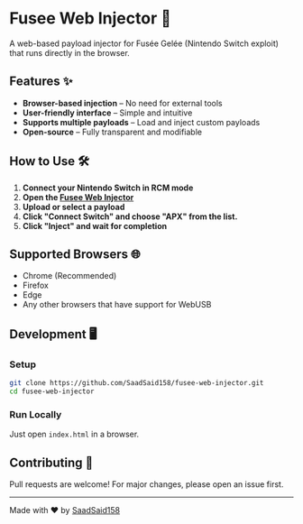 # Fusee Web Injector 🚀  

A web-based payload injector for Fusée Gelée (Nintendo Switch exploit) that runs directly in the browser.  

## Features ✨  
- **Browser-based injection** – No need for external tools  
- **User-friendly interface** – Simple and intuitive  
- **Supports multiple payloads** – Load and inject custom payloads  
- **Open-source** – Fully transparent and modifiable  

## How to Use 🛠️  
1. **Connect your Nintendo Switch in RCM mode**  
2. **Open the [Fusee Web Injector](https://saadsaid158.github.io/fusee-web-injector/)** 
3. **Upload or select a payload**
4. **Click "Connect Switch" and choose "APX" from the list.**
5. **Click "Inject" and wait for completion**  

## Supported Browsers 🌐  
- Chrome (Recommended)  
- Firefox  
- Edge
- Any other browsers that have support for WebUSB

## Development 🖥️  
### Setup  
```bash
git clone https://github.com/SaadSaid158/fusee-web-injector.git
cd fusee-web-injector
```

### Run Locally  
Just open `index.html` in a browser.  

## Contributing 🤝  
Pull requests are welcome! For major changes, please open an issue first.  

---

Made with ❤️ by [SaadSaid158](https://github.com/SaadSaid158)  

